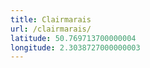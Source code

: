```yaml
---
title: Clairmarais
url: /clairmarais/
latitude: 50.769713700000004
longitude: 2.3038727000000003
---
```

